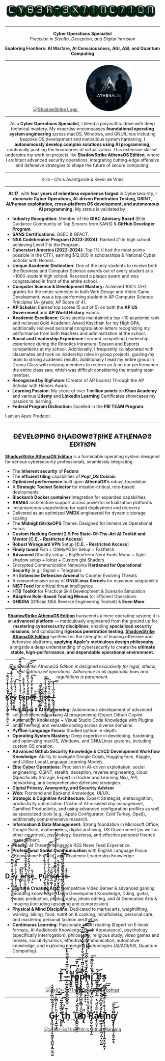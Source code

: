 <h1 align="center">
  <img src="cy83r-3x71nc710n-text.gif" alt="CY83R-3X71NC710N">
</h1>

---

<p align="center">
  <strong>Cyber Operations Specialist</strong><br>
  <em>Precision in Stealth, Deception, and Digital Intrusion</em>
</p>

<p align="center">
  <strong>Exploring Frontiers: AI Warfare, AI Consciousness, AGI, ASI, and Quantum Computing</strong>
</p>

---

<p align="center">
  <a href="https://github.com/ShadowStrikeHQ" target="_blank" rel="noopener noreferrer">
    <img src="Logo-Upscaled.png" alt="ShadowStrike Logo" width="150">
  </a>
  &nbsp;&nbsp;&nbsp;&nbsp;&nbsp;
  <a href="https://gitlab.com/athenaos" target="_blank" rel="noopener noreferrer">
    <img src="AthenaOS-Spy.png" alt="AthenaOS Spy Logo" width="150">
  </a>
</p>


---

<p align="center">
  As a <strong>Cyber Operations Specialist</strong>, I blend a polymathic drive with deep technical mastery. My expertise encompasses <strong>foundational operating system engineering</strong> across macOS, Windows, and GNU/Linux including bespoke OS development and meticulous system hardening. I <strong>autonomously develop complex solutions using AI programming</strong>, continually pushing the boundaries of virtualization. This extensive skillset underpins my work on projects like <strong>ShadowStrike AthenaOS Edition</strong>, where I architect advanced security operations, integrating cutting-edge offensive and defensive strategies to shape the future of secure computing.
</p>

---
<p align="center">
  Killa - Chris Avantgarde & Kevin de Vries
</p>

---

<p align="center">
  <strong>At 17</strong>, with <strong>four years of relentless experience forged</strong> in Cybersecurity, I <strong>dominate Cyber Operations, AI-driven Penetration Testing, OSINT, AI/human exploitation, cross-platform OS development, and autonomous AI programming.</strong> My status is validated by:
</p>

- **Industry Recognition:** Member of the **GIAC Advisory Board** (Elite Guidance Community of Top Scorers from SANS) & **GitHub Developer Program**.
- **SANS Certifications:** GSEC & GFACT.
- **NSA Codebreaker Program (2023-2024):** Ranked #1 in high school achieving Level 7 in the Program.
- **Cyberstart America (2022-2024):** Top 1% (I had the most points possible in the CTF), earning $12,000 in scholarships & National Cyber Scholar with Honors.
- **Unique Academic Distinction:** One of the only students to receive both the Business and Computer Science awards out of every student at a ~1000-student high school. Received a plaque award and was congratulated in front of the entire school.
- **Computer Science & Development Mastery:** Achieved 100% (A+) grades for the entire semester in both Web Design and Video Game Development; was a top-performing student in AP Computer Science Principles (A- grade, AP Score of 4).
- **AP Scholar:** Earned top scores (5 out of 5) on both the **AP US Government** and **AP World History** exams.
- **Academic Excellence:** Consistently maintained a top ~10 academic rank and recieved Gold Academic Award Keychain for my High GPA, additionally recieved personal congratulation letters recognizing my performance from both teachers and administration at the school.
- **Social and Leadership Experience** I earned compelling Leadership experience during the Robotics Intramural Season and Esports competitions at my school. Additionally, I frequently collaborated with classmates and took on leadership roles in group projects, guiding my team to strong academic results. Additionally I lead my entire group in Drama Class with missing members to recieve an A on our performance the entire class saw, which was difficult considering the missing team member.
- **Recognized by BigFuture** (Creator of AP Exams) Through the AP Scholar with Honors Award.
- **Learning Passion**: My score of over **1 million points** on **Khan Academy** and various **Udemy** and **LinkedIn Learning** Certificates showcases my passion to learning.
- **Federal Program Distinction:** Excelled in the **FBI TEAM Program**.

I am an Apex Predator.

---

<h2 align="center">ĐɆVɆⱠØ₱ł₦₲ ₴Ⱨ₳ĐØ₩₴₮Ɽł₭Ɇ ₳₮ⱧɆ₦₳Ø₴ ɆĐł₮łØ₦</h2>

<ins>**ShadowStrike AthenaOS Edition**</ins> is a formidable operating system designed for serious cybersecurity professionals, seamlessly integrating:

- The **inherent security** of **Fedora**
- The **efficient tiling** capabilities of **Pop!_OS Cosmic**
- **Optimized performance** built upon **AthenaOS’s** robust foundation
- A **Strategic Toolset Selector** for mission-critical, role-based deployments
- **Blackarch Docker container** integration for expanded capabilities
- **ARM64** architecture support across powerful virtualization platforms
- Instantaneous snapshotting for rapid deployment and recovery
- Delivered as an optimized **VMDK** engineered for dynamic storage scaling
- The **MidnightStrikeOPS** Theme: Designed for Immersive Operational Focus
- **Custom Hacking Gemini 2.5 Pro State-Of-The-Art AI Toolkit and Mentor** [**C.E. - Restricted Access**]
- **Robust Wireguard VPN** Setup [**C.E. - Restricted Access**]
- **Finely tuned** Fish + OhMyPOSH Setup + Fastfetch
- **Advanced** Ghostty setup + BigBlueTerm Nerd Fonts Mono + figlet shadow setup + lolcat + Custom glsl Shaders
- Encrypted Communication Networks **Hardened for Operational Security** (e.g., Signal + Telegram)
- An **Extensive Defensive Arsenal** to Counter Evolving Threats
- A comprehensive array of **GNU/Linux Kernels** for maximum adaptability
- **NIST Feed** for critical threat intelligence
- **HTB Toolkit** for Practical Skill Development & Scenario Simulation
- **Adaptive Role-Based Tooling Menus** for Efficient Operations
- **GHIDRA** (Official NSA Reverse Engineering Toolset) & **Even More**

---

<p align="center">
  <ins><strong>ShadowStrike AthenaOS Edition</strong></ins> transcends a mere operating system; it is an <strong>advanced platform</strong> — meticulously engineered from the ground up for <strong>mastering cybersecurity disciplines</strong>, enabling <strong>specialized security missions</strong>, and conducting <strong>rigorous penetration testing</strong>. <ins><strong>ShadowStrike AthenaOS Edition</strong></ins> synthesizes the strengths of leading offensive and defensive platforms, <strong>applying Apple's meticulous design philosophy</strong> alongside a deep understanding of cybersecurity to create the <strong>ultimate stable, high-performance, and dependable operational environment.</strong>
</p>

---

<p align="center">
  <em>ShadowStrike AthenaOS Edition is designed exclusively for legal, ethical, and authorized operations. Adherence to all applicable laws and regulations is paramount.</em>
</p>

---

## K̡̛̟̗͓̪͙̥̱̟̮̮̼̙̳̰̙̠̼̮͗ͭ̌̔͐̒̒͑̈́̂͊̕͢͝e̵̫̞̳̹̖͍̦̼̔͊ͦ́͒ͩͤ̋ͬ̒̎ͤ̐̍̎̌ͣ̅͟͜y̡̪̝̥̤̲̤̓̾̆́́̏̔ͤ̏͡ Ę̵̝͉̠̠̹̩͇̳̗͓̣͕̻̬̤̠͚̳̠̻ͭ̽͒̾̉ͪ͗̃ͬ̀͗̎̿͐̀ͩ̈́̑͒̕͡x̨̭͎̳̳̼͖̱̾͆̉̈́͗ͪ͋͌̇p̴̨͙̼̥̬͉̪̮͔̿ͯͮͩ̓̊́̀͐̈̏͊͊́̿͛̒́͠͠͠ͅͅȩ̸̶̨̧̨̛̠̬̘̮̰̫̰̖̗̯̭̘̗̭̄̀̾ͯ̂͊̍̆ͥͧ͌̀͘̚͠ͅr̴̮ͮ̅ͫ_̼̬̟͓̲̬͎̍̓ͣͫt̛̪̯͍̫̰͕͒͊ͯ̀̀ͫ̚i̙͍ͪ̏͒́s̢͙̬̣̪̖̼̣͉̼̩̺̤̙͇̯̀ͬ͆̒̌ͪ̇̓̇̈́ͦ̕̕͜͢ͅḛ̶̦̟̬͚̯͇̈ͫͮ̓͊̑̀̎͡_̸̷̶̧̬̭̥̱͕͇͓̤̬̹̾̆͗͆͗͛̍̓̕͟͠͞
- **Full-Stack & AI Engineering:** Autonomous development of advanced solutions, encompassing AI programming (Expert Github Copilot Automation Knowledge + Visual Studio Code Knowledge with Plugins and Theming) and versatile coding across diverse domains.
- **Python-Language Focus:** Studied python in-depth.
- **Operating System Mastery:** Deep expertise in developing, hardening, and optimizing macOS, Windows, and GNU/Linux systems, including custom OS creation.
- **Advanced Github Security Knowledge & CI/CD Development Workflow Knowledge:** Ability to navigate Google Colab, HuggingFace, Kaggle, and Utilize Local Language Learning Models. 
- **Elite Cyber Operations:** Precision in AI-driven exploitation, social engineering, OSINT, stealth, deception, reverse engineering, cloud (Specifically Storage, Expert in Docker and Learning Nix), API, networking, and comprehensive defensive strategies.
- **Digital Privacy, Anonymity, and Security Advisor**
- **Web:** Frontend and Backend Knowledge, UI/UX.
- **Strategic & Cognitive Architecture:** Expert Strategist, metacognition, productivity optimization (Niche of AI-assisted day management, Gamified Productivity, and using advanced configuration profiles as well as specialized tools [e.g., Apple Configurator, Cold Turkey, Opal]), additionally comprehensive research.
- **Information & Data Management:** Strong foundation in Microsoft Office, Google Suite, mathematics, digital archiving, US Government (as well as other countries), psychology, business, and effective personal finance management.
- **Feedly:** AI Threat Intelligence RSS News Feed Experience.
- **Professional Social Communication** with English Language Focus (Know some French), and Academic Leadership Knowledge.

---

## D_̵̴̵̴̛̬͔͉̥̻̤͙̦̻̜͖͖̣̻̦͓ͩ͌̈͑̽́̃̈͆̌̅̀̇ͨ̎ͪͨ̾̚̕͝͞͠͡ív̧̙̜͙̪̯̹͍̝̀ͤ͗̀͑͆ͤ̌̊̚͝_̨̻͎̜͕̩͑̀̉̄͠e̷̤̪̊̓̽̍r̞̣̬̣̻̦̤̰̥̖̱ͩ͗̃̒̂͒̄ͨ̂̆̓͗̊̎ͥ̓̾́ͨ͒͘̚̕͠͝s̭͖̦ͧͬ͆́̈́́̊̋̀̉ͮͩ̌ͣ̐̚ę͕͍̑͑͌_ P̦̞ų̙̲̟̤͉̬̳͔̙͚͂̄́̀̀̀͗̏ͪ̃͗ͥ͡ŗ̡̝̥̪͔̼̱̰͔̖͆͐̑ͣ̈͐ͪ̊ͩ̍̆͑͊̀̋̈̌ͯ͊͘͡͞s̷̖̺̱͚͉͉͊͂̈ͧ͠͞ų̸̸̶̛̲͍̣͙̪͓̪̬͙͚̣͙̗̫͙̈́̂ͤ̿̆͒̃͑̈́̍ͧͯ̿ͬͦ̒̐͊̑ͦ́̏̓̄͜͝i̶̟̹̳̭̥̳̲̦̳̟̞̓̏̏̉ͣ̏͐ͧ͟_̨̛̤̰͕̥͎̭̖̖͎ͯ́̈ͣ̈̀̇ͦ͐ͪͫͫ͠t̷̴̷̴̢̨̜̺̹̣̫̜̼̗͍̪͇̘͓̯̠̮͍͖̟́ͦ̏̉̌̄ͣ̾͗̔͛͂̀ͭ̐͟͢͟͠ŝ̶̓̑̉
- **Digital & Creative Arts:** Competitive Video Gamer & advanced gaming modding knowledge, Game Development Knowledge, DJing, guitar, music production, photography, photo editing, and AI Generative Arts & Imaging (including upscaling and compression).
- **Physical & Mind Discipline:** Dedicated to martial arts, weightlifting, walking, biking, food, nutrition & cooking, mindfulness, personal care, and mastering personal fashion aesthetics.
- **Continuous Learning:** Passionate about reading (Expert on E-book formats, AI Audiobook Knowledge, Book Appearance), psychology (specifically interrogation), philosophy, religious study, video games and movies, social dynamics, effective communication, automotive knowledge, and exploring emerging technologies (AI/AGI/ASI, Quantum Computing).

---

<h1 align="center">T̰ͤ͝_̴̶̷̪̗̰̣̭̭̯͓͚̯̲̬̯̞ͯ̆ͥ̄̃ͯ̔̐͒ͪ̀ͥ͢_̺̩͚̖͋͛̒͠r̵̢͎̦̫̄̎o̷͇̮̺̖͙̫̥͔̔͂́ͥ̓̃̕͢͞͠p̷̡̧̢̨̛͇̬̲̗̲̺̫͈̳̘̘̼̙̮̫̠͎ͬ̏̾͛̎͂͗ͭͩ̊̓ͯ̀̉̓̑̎̿͑͂͘͡͡͠ḩ̵̴̵̨̫̤̹̝̺͔̪̗̝̠͉̼͉̥̝̗̖̝̂̓͂́͐͌ͬ̂̅ͬ͗̔ͨ̉͂́̑̃̎̕͟͝ͅi̢̨̥̦̗̫͔͙̔̐̓̐̋̄̎̕͘̚͞_̺̞̈́͜͝ẹ̛̓s͕</h1>
<p align="center">
  <a href="https://github.com/ryo-ma/github-profile-trophy">
    <img src="https://hacked-github-stat-trophies.vercel.app/?username=cy83r-3x71nc710n&column=4&rank=SECRET,SSS,SS,S,AAA,AA,A&theme=dracula&margin-w=18&margin-h=10" alt="cy83r-3x71nc710n's Stat Trophies">
  </a>
</p>

---

<h1 align="center">Ġ̵̨͓͖̜̩̹̣̖̱̰̗̘̪͈̩̖͇̙͇̫ͬ̉́̐̏ͪ̃̍̎́̌́͢i̷͉̩̯̼͙̦ͪ͐̇ͧ͑͊͗͠͝_̨̛̙͍͈̈ͨ̏̀ͤ̃̆͡ţ̭̽̓̈͆h͍̾̄_̜̐ư̷̵̸̴̵̧͚̯̞͚̯̹̋ͯ̔̑́̓͑͐͋ͪ̾ͯ̆̆̎̈́͘͜͜͜͢͡͞͝ͅͅͅͅb̡̢ͩ R̡̛̤̘̤̞͈̫͎͍̒̓̍ͮͨͨ̈ͤ́͞͡ả̸̸̸̧͓͍̹̿ͨ̈́̔̿ͭͨͧͯ̍͂́̒̉̕͜͢͞ṫ̶̶̴̳̲̰̖͕̜͔̪̹̪͓͈͕̮ͣ́̒͂͆̒̔̇ͯ̀̚͜͟͡͠͞ͅĭ̡̢̛̛͎̹̫̜̖̦̩̩̯͙͇̦̯͎́͑͒ͭ͛ͩ͆̒̈ͥ̈̕̕nḡ̸̡̡͙̹̯͉̟̯̞̱̝͉̂ͦ̀ͫ͜͞</h1>
<p align="center">
  <a href="https://github.com/anuraghazra/github-readme-stats">
    <img src="https://github-readme-stats.vercel.app/api?username=CY83R-3X71NC710N&show_icons=true&theme=radical&hide_title=false" alt="cy83r-3x71nc710n's Github Ranking">
  </a>
</p>
